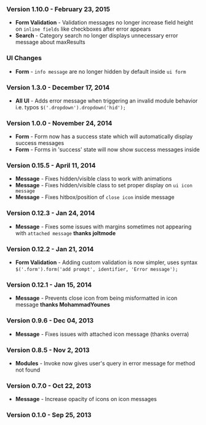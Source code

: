 ### Version 1.10.0 - February 23, 2015

- **Form Validation** - Validation messages no longer increase field height on `inline fields` like checkboxes after error appears
- **Search** - Category search no longer displays unnecessary error message about maxResults

### UI Changes

- **Form** - `info message` are no longer hidden by default inside `ui form`

### Version 1.3.0 - December 17, 2014

- **All UI** - Adds error message when triggering an invalid module behavior i.e. typos ``$('.dropdown').dropdown('hid');``

### Version 1.0.0 - November 24, 2014

- **Form** - Form now has a success state which will automatically display success messages
- **Form** - Forms in 'success' state will now show success messages inside

### Version 0.15.5 - April 11, 2014

- **Message** - Fixes hidden/visible class to work with animations
- **Message** - Fixes hidden/visible class to set proper display on ``ui icon message``
- **Message** - Fixes hitbox/position of ``close icon`` inside message

### Version 0.12.3 - Jan 24, 2014

- **Message** - Fixes some issues with margins sometimes not appearing with ``attached message`` **thanks joltmode**

### Version 0.12.2 - Jan 21, 2014

- **Form Validation** - Adding custom validation is now simpler, uses syntax ``$('.form').form('add prompt', identifier, 'Error message');``

### Version 0.12.1 - Jan 15, 2014

- **Message** - Prevents close icon from being misformatted in icon message **thanks MohammadYounes**

### Version 0.9.6 - Dec 04, 2013

- **Message** - Fixes issues with attached icon message (thanks overra)

### Version 0.8.5 - Nov 2, 2013

- **Modules** - Invoke now gives user's query in error message for method not found

### Version 0.7.0 - Oct 22, 2013

- **Message** - Increase opacity of icons on icon messages

### Version 0.1.0 - Sep 25, 2013